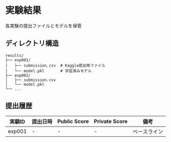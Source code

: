 # 実験結果

各実験の提出ファイルとモデルを保管

## ディレクトリ構造

```
results/
├── exp001/
│   ├── submission.csv  # Kaggle提出用ファイル
│   └── model.pkl       # 学習済みモデル
├── exp002/
│   ├── submission.csv
│   └── model.pkl
└── ...
```

## 提出履歴

| 実験ID | 提出日時 | Public Score | Private Score | 備考 |
|--------|----------|--------------|---------------|------|
| exp001 | - | - | - | ベースライン |